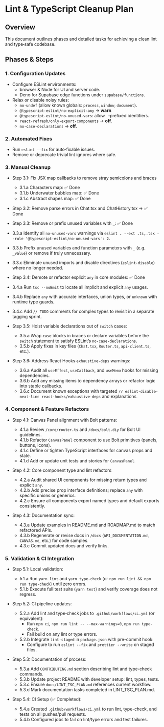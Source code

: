 # Lint & TypeScript Cleanup Plan

## Overview

 This document outlines phases and detailed tasks for achieving a clean lint and type‑safe codebase.

## Phases & Steps

### 1. Configuration Updates

- Configure ESLint environments:
  - browser & Node for UI and server code.
  - Deno for Supabase edge functions under `supabase/functions`.
- Relax or disable noisy rules:
  - `no-undef` (allow known globals: `process`, `window`, `document`).
  - `@typescript-eslint/no-explicit-any` → **warn**.
  - `@typescript-eslint/no-unused-vars`: allow `_`‑prefixed identifiers.
  - `react-refresh/only-export-components` → **off**.
  - `no-case-declarations` → **off**.

### 2. Automated Fixes

- Run `eslint --fix` for auto‑fixable issues.
- Remove or deprecate trivial lint ignores where safe.

### 3. Manual Cleanup

- Step 3.1: Fix JSX map callbacks to remove stray semicolons and braces
  - 3.1.a Characters map: ✅ Done
  - 3.1.b Underwater bubbles map: ✅ Done
  - 3.1.c Abstract shapes map: ✅ Done
- Step 3.2: Remove parse errors in Chat.tsx and ChatHistory.tsx → ✅ Done
 - Step 3.3: Remove or prefix unused variables with `_`: ✅ Done
  - 3.3.a Identify all `no-unused-vars` warnings via `eslint . --ext .ts,.tsx --rule '@typescript-eslint/no-unused-vars': 2`.
  - 3.3.b Prefix unused variables and function parameters with `_` (e.g. `_value`) or remove if truly unnecessary.
  - 3.3.c Eliminate unused imports and disable directives (`eslint-disable`) where no longer needed.

 - Step 3.4: Demote or refactor explicit `any` in core modules: ✅ Done
  - 3.4.a Run `tsc --noEmit` to locate all implicit and explicit `any` usages.
  - 3.4.b Replace `any` with accurate interfaces, union types, or `unknown` with runtime type guards.
  - 3.4.c Add `// TODO` comments for complex types to revisit in a separate tagging sprint.

- Step 3.5: Hoist variable declarations out of `switch` cases:
  - 3.5.a Wrap `case` blocks in braces or declare variables before the `switch` statement to satisfy ESLint’s `no-case-declarations`.
  - 3.5.b Apply fixes in key files (`Chat.tsx`, `Router.ts`, `api-client.ts`, etc.).

- Step 3.6: Address React Hooks `exhaustive-deps` warnings:
  - 3.6.a Audit all `useEffect`, `useCallback`, and `useMemo` hooks for missing dependencies.
  - 3.6.b Add any missing items to dependency arrays or refactor logic into stable callbacks.
  - 3.6.c Document known exceptions with targeted `// eslint-disable-next-line react-hooks/exhaustive-deps` and explanations.

### 4. Component & Feature Refactors

- Step 4.1: Canvas Panel alignment with Bolt patterns:
  - 4.1.a Review `/core/router.ts` and `/docs/bolt.diy` for Bolt UI guidelines.
  - 4.1.b Refactor `CanvasPanel` component to use Bolt primitives (panels, buttons, icons).
  - 4.1.c Define or tighten TypeScript interfaces for canvas props and state.
  - 4.1.d Add or update unit tests and stories for `CanvasPanel`.

- Step 4.2: Core component type and lint refactors:
  - 4.2.a Audit shared UI components for missing return types and explicit `any`.
  - 4.2.b Add precise prop interface definitions; replace `any` with specific unions or generics.
  - 4.2.c Ensure all components export named types and default exports consistently.

- Step 4.3: Documentation sync:
  - 4.3.a Update examples in README.md and ROADMAP.md to match refactored APIs.
  - 4.3.b Regenerate or revise docs in `/docs` (`API_DOCUMENTATION.md`, `CANVAS.md`, etc.) for code samples.
  - 4.3.c Commit updated docs and verify links.

### 5. Validation & CI Integration

- Step 5.1: Local validation:
  - 5.1.a Run `yarn lint` and `yarn type-check` (or `npm run lint && npm run type-check`) until zero errors.
  - 5.1.b Execute full test suite (`yarn test`) and verify coverage does not regress.

- Step 5.2: CI pipeline updates:
  - 5.2.a Add lint and type‑check jobs to `.github/workflows/ci.yml` (or equivalent):
    - Run `npm ci`, `npm run lint -- --max-warnings=0`, `npm run type-check`.
    - Fail build on any lint or type errors.
  - 5.2.b Integrate `lint-staged` in `package.json` with pre-commit hook:
    - Configure to run `eslint --fix` and `prettier --write` on staged files.

- Step 5.3: Documentation of process:
  - 5.3.a Add `CONTRIBUTING.md` section describing lint and type-check commands.
  - 5.3.b Update project README with developer setup: lint, types, tests.
  - 5.3.c Ensure `docs/LINT_TSC_PLAN.md` references current workflow.
  - 5.3.d Mark documentation tasks completed in LINT_TSC_PLAN.md.

- Step 5.4: CI Setup (✅ Completed):
  - 5.4.a Created `.github/workflows/ci.yml` to run lint, type-check, and tests on all pushes/pull requests.
  - 5.4.b Configured jobs to fail on lint/type errors and test failures.